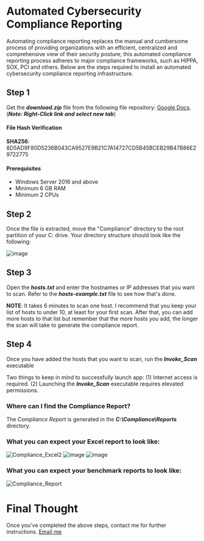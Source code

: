 # Automated Cybersecurity Compliance Reporting
Automating compliance reporting replaces the manual and cumbersome process of providing organizations with an efficient, centralized and comprehensive view of their security posture; this automated compliance reporting process adheres to major compliance frameworks, such as HIPPA, SOX, PCI and others.  Below are the steps required to install an automated cybersecurity compliance reporting infrastructure.

## Step 1
Get the **_download.zip_** file from the following file repository: [Google Docs](https://drive.google.com/file/d/17Oq_zRMbcevm0gGnoUh8kSIk5mPe0ydl/view?usp=sharing). (**_Note: Right-Click link and select new tab_**)
#### File Hash Verification
**SHA256**: 8D5AD9F80D5236B043CA9527E9B21C7A14727CD5B45BCEB29B47B86E29722775 
#### Prerequisites
+ Windows Server 2016 and above
+ Minimum 6 GB RAM
+ Minimum 2 CPUs

## Step 2
Once the file is extracted, move the "Compliance" directory to the root partition of your C: drive. Your directory structure should look like the following:

![image](https://github.com/peterrod54/Compliance/assets/57069647/6da2efbc-1b16-4db7-ac99-b96e59a20aa8)

## Step 3
Open the **_hosts.txt_** and enter the hostnames or IP addresses that you want to scan. Refer to the **_hosts_-_example.txt_** file to see how that's done.

**NOTE**: It takes 6 minutes to scan one host.  I recommend that you keep your list of hosts to under 10, at least for your first scan.  After that, you can add more hosts to that list but remember that the more hosts you add, the longer the scan will take to generate the compliance report.

## Step 4

Once you have added the hosts that you want to scan, run the **_Invoke_Scan_** executable

Two things to keep in mind to successfully launch app:
(1) Internet access is required.
(2) Launching the **_Invoke_Scan_** executable requires elevated permissions.

### Where can I find the Compliance Report?
The _Compliance Report_ is generated in the **_C:\Compliance\Reports_** directory.

### What you can expect your Excel report to look like:
![Compliance_Excel2](https://github.com/peterrod54/Compliance/assets/57069647/ff60449b-1d94-4f09-9740-22f7b7fc913f)
![image](https://github.com/peterrod54/Compliance/assets/57069647/66781262-6fea-479a-8575-4b1c3ed57e24)
![image](https://github.com/peterrod54/Compliance/assets/57069647/74423c72-f4e8-4ccf-80a8-07bfe132c54e)


### What you can expect your benchmark reports to look like:
![Compliance_Report](https://github.com/peterrod54/Compliance/assets/57069647/7175933b-f1c1-4b68-b8eb-3745043b0055)


# Final Thought
Once you've completed the above steps, contact me for further instructions. [Email me](mailto:peter@variacom.com)
